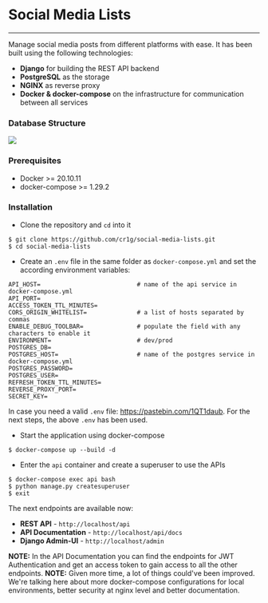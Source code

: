# Social Media Lists
---
Manage social media posts from different platforms with ease.
It has been built using the following technologies:

- **Django** for building the REST API backend
- **PostgreSQL** as the storage 
- **NGINX** as reverse proxy
- **Docker & docker-compose** on the infrastructure for communication between all services

### Database Structure

![](https://i.imgur.com/MdhVyIr.png)

### Prerequisites

- Docker >= 20.10.11
- docker-compose >= 1.29.2

### Installation
- Clone the repository and `cd` into it 

```
$ git clone https://github.com/cr1g/social-media-lists.git
$ cd social-media-lists
```

- Create an `.env` file in the same folder as `docker-compose.yml` and set the according environment variables:
```
API_HOST=                           # name of the api service in docker-compose.yml
API_PORT=
ACCESS_TOKEN_TTL_MINUTES=
CORS_ORIGIN_WHITELIST=              # a list of hosts separated by commas
ENABLE_DEBUG_TOOLBAR=               # populate the field with any characters to enable it
ENVIRONMENT=                        # dev/prod
POSTGRES_DB=                        
POSTGRES_HOST=                      # name of the postgres service in docker-compose.yml
POSTGRES_PASSWORD=
POSTGRES_USER=
REFRESH_TOKEN_TTL_MINUTES=
REVERSE_PROXY_PORT=
SECRET_KEY=
```

In case you need a valid `.env` file: https://pastebin.com/1QT1daub.
For the next steps, the above `.env` has been used.

- Start the application using docker-compose

```
$ docker-compose up --build -d
```

- Enter the `api` container and create a superuser to use the APIs

```
$ docker-compose exec api bash
$ python manage.py createsuperuser
$ exit
``` 

The next endpoints are available now:
- **REST API** - `http://localhost/api` 
- **API Documentation** - `http://localhost/api/docs`
- **Django Admin-UI** - `http://localhost/admin`

**NOTE:** In the API Documentation you can find the endpoints for JWT Authentication and get an access token to gain access to all the other endpoints.
**NOTE:** Given more time, a lot of things could've been improved. We're talking here about more docker-compose configurations for local environments, better security at nginx level and better documentation.
